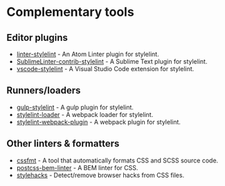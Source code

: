 # Complementary tools

## Editor plugins

- [linter-stylelint](https://github.com/AtomLinter/linter-stylelint) - An Atom Linter plugin for stylelint.
- [SublimeLinter-contrib-stylelint](https://github.com/kungfusheep/SublimeLinter-contrib-stylelint) - A Sublime Text plugin for stylelint.
- [vscode-stylelint](https://github.com/shinnn/vscode-stylelint) - A Visual Studio Code extension for stylelint.

## Runners/loaders

- [gulp-stylelint](https://github.com/olegskl/gulp-stylelint) - A gulp plugin for stylelint.
- [stylelint-loader](https://github.com/adrianhall/stylelint-loader) - A webpack loader for stylelint.
- [stylelint-webpack-plugin](https://github.com/vieron/stylelint-webpack-plugin) - A webpack plugin for stylelint.

## Other linters & formatters

- [cssfmt](https://github.com/morishitter/cssfmt) - A tool that automatically formats CSS and SCSS source code.
- [postcss-bem-linter](https://github.com/postcss/postcss-bem-linter) - A BEM linter for CSS.
- [stylehacks](https://github.com/ben-eb/stylehacks) - Detect/remove browser hacks from CSS files.
